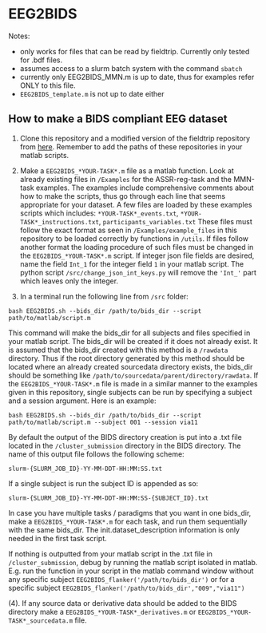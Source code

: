 # EEG2BIDS

Notes: 
- only works for files that can be read by fieldtrip. Currently only tested for .bdf files.
- assumes access to a slurm batch system with the command ```sbatch```
- currently only EEG2BIDS_MMN.m is up to date, thus for examples refer ONLY to this file. 
- ```EEG2BIDS_template.m``` is not up to date either 

## How to make a BIDS compliant EEG dataset

1. Clone this repository and a modified version of the fieldtrip repository from [here](https://github.com/SimonYamazaki/fieldtrip). Remember to add the paths of these repositories in your matlab scripts. 

2. Make a ```EEG2BIDS_*YOUR-TASK*.m``` file as a matlab function. Look at already existing files in ```/Examples``` for the ASSR-reg-task and the MMN-task examples. The examples include comprehensive comments about how to make the scripts, thus go through each line that seems appropriate for your dataset. A few files are loaded by these examples scripts which includes: 
	```*YOUR-TASK*_events.txt```,
	```*YOUR-TASK*_instructions.txt```,
	```participants_variables.txt```
These files must follow the exact format as seen in ```/Examples/example_files``` in this repository to be loaded correctly by functions in ```/utils```. If files follow another format the loading procedure of such files must be changed in the ```EEG2BIDS_*YOUR-TASK*.m``` script. If integer json file fields are desired, name the field ```Int_1``` for the integer field ```1``` in your matlab script. The python script ```/src/change_json_int_keys.py``` will remove the ```'Int_'``` part which leaves only the integer.


3. In a terminal run the following line from ```/src``` folder: 
```
bash EEG2BIDS.sh --bids_dir /path/to/bids_dir --script path/to/matlab/script.m
```
This command will make the bids_dir for all subjects and files specified in your matlab script. The bids_dir will be created if it does not already exist. It is assumed that the bids_dir created with this method is a ```/rawdata``` directory. Thus if the root directory generated by this method should be located where an already created sourcedata directory exists, the bids_dir should be something like ```/path/to/sourcedata/parent/directory/rawdata```. If the ```EEG2BIDS_*YOUR-TASK*.m``` file is made in a similar manner to the examples given in this repository, single subjects can be run by specifying a subject and a session argument. Here is an example:

```
bash EEG2BIDS.sh --bids_dir /path/to/bids_dir --script path/to/matlab/script.m --subject 001 --session via11
``` 

By default the output of the BIDS directory creation is put into a .txt file located in the ```/cluster_submission``` directory in the BIDS directory. The name of this output file follows the following scheme: 
```
slurm-{SLURM_JOB_ID}-YY-MM-DDT-HH:MM:SS.txt
```
If a single subject is run the subject ID is appended as so:
```
slurm-{SLURM_JOB_ID}-YY-MM-DDT-HH:MM:SS-{SUBJECT_ID}.txt
```

In case you have multiple tasks / paradigms that you want in one bids_dir, make a ```EEG2BIDS_*YOUR-TASK*.m``` for each task, and run them sequentially with the same bids_dir. The init.dataset_description information is only needed in the first task script.

If nothing is outputted from your matlab script in the .txt file in ```/cluster_submission```, debug by running the matlab script isolated in matlab. E.g. run the function in your script in the matlab command window without any specific subject ```EEG2BIDS_flanker('/path/to/bids_dir')``` or for a specific subject ```EEG2BIDS_flanker('/path/to/bids_dir',"009","via11")``` 

(4). If any source data or derivative data should be added to the BIDS directory make a ```EEG2BIDS_*YOUR-TASK*_derivatives.m``` or ```EEG2BIDS_*YOUR-TASK*_sourcedata.m``` file.

